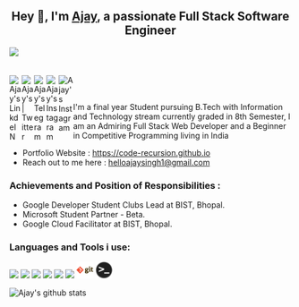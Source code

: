 
<!--
**Code-Recursion/Code-Recursion** is a ✨ _special_ ✨ repository because its `README.md` (this file) appears on your GitHub profile.
-->

<h2 align="center">  Hey 👋, I'm <a target="_blank" href="https://code-recursion.github.io">Ajay</a>, a passionate Full Stack Software Engineer</h2>

![](https://komarev.com/ghpvc/?username=Code-Recursion&color=blue)

<br/>

<a href="https://www.linkedin.com/in/hello-ajay-singh/">
<img align="left" alt="Ajay's LinkdeIN" width="22px" src="https://cdn.jsdelivr.net/npm/simple-icons@v3/icons/linkedin.svg" />
</a>

<a href="https://twitter.com/code-recursion">
<img align="left" alt="Ajay's  | Twitter" width="22px" src="https://cdn.jsdelivr.net/npm/simple-icons@v3/icons/twitter.svg" />
</a>

<a href="https://t.me/https://telegram.me/helloajaysingh">
<img align="left" alt="Ajay's Telegram" width="22px" src="https://cdn.jsdelivr.net/npm/simple-icons@v3/icons/telegram.svg" />
</a>

<a href="https://https://www.instagram.com/_invincible_aj_">
<img align="left" alt="Ajay's Instagram" width="22px" src="https://cdn.jsdelivr.net/npm/simple-icons@v3/icons/instagram.svg" />
</a>

<a href="https://https://www.youtube.com/channel/UC_xFFms9bBjom4WiJn2fV1g">
<img align="left" alt="Ajay's Instagram" width="26px" src="https://cdn.jsdelivr.net/npm/simple-icons@v3/icons/youtube.svg" />
</a>

<br/>
<br/>

I'm a final year Student pursuing B.Tech with Information and Technology stream currently graded in 8th Semester, I am an Admiring Full Stack Web Developer and a Beginner in Competitive Programming living in India

- Portfolio Website : https://code-recursion.github.io
- Reach out to me here : helloajaysingh1@gmail.com

### Achievements and Position of Responsibilities :
* Google Developer Student Clubs Lead at BIST, Bhopal.
* Microsoft Student Partner - Beta.
* Google Cloud Facilitator at BIST, Bhopal.


### Languages and Tools i use:

<code><img height="30" src="https://img.icons8.com/color/48/000000/c-programming.png"></code>
<code><img height="30" src="https://img.icons8.com/color/48/000000/c-plus-plus-logo.png"></code>
<code><img height="30" src="https://img.icons8.com/color/48/000000/javascript.png"></code>
<code><img height="30" src="https://cdn4.iconfinder.com/data/icons/logos-3/600/React.js_logo-512.png"></code>
<code><img height="30" src="https://seeklogo.com/images/N/nodejs-logo-FBE122E377-seeklogo.com.png"></code>
<code><img height="30" src="https://www.vectorlogo.zone/logos/figma/figma-icon.svg"></code>
<code><img height="30" src="https://raw.githubusercontent.com/github/explore/80688e429a7d4ef2fca1e82350fe8e3517d3494d/topics/git/git.png"></code>
<code><img height="30" src="https://raw.githubusercontent.com/github/explore/80688e429a7d4ef2fca1e82350fe8e3517d3494d/topics/terminal/terminal.png"></code>

![Ajay's github stats](https://github-readme-stats.vercel.app/api?username=code-recursion&count_private=true)




